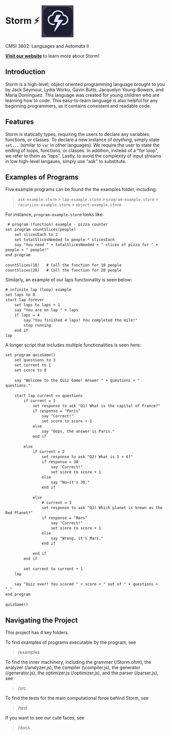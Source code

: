 # Storm ⚡ <img src="docs/stormlogo.png" alt="alt text" width="100" style="vertical-align: middle;">

CMSI 3802: Languages and Automata II

**[Visit our website](https://mariadmdc.github.io/Storm/)** to learn more about Storm!

## Introduction

Storm is a high-level, object oriented programming language brought to you by Jack Seymour, Lydia Worku, Gavin Butts, Jacquelyn Young-Bowers, and Maria Dominguez. This language was created for young children who are learning how to code. This easy-to-learn language is also helpful for any beginning programmers, as it contains consistent and readable code.

## Features

Storm is statically types, requiring the users to declare any variables, functions, or classes. To declare a new instance of _anything_, simply state `set...` (similar to `var` in other languages). We require the user to state the ending of loops, functions, or classes. In addition, instead of a "for loop", we refer to them as "laps". Lastly, to avoid the complexity of input streams in low high-level langaues, simply use "ask" to substitute.

## Examples of Programs

Five example programs can be found the the examples folder, including:

> `ask-example.storm` > `lap-example.storm` > `program-example.storm` > `recursion-example.storm` > `object-example.storm`

For instance, `program-example.storm` looks like:

```
 # program (function) example - pizza counter
set program countSlices(people)
    set slicesEach to 2
    set totalSlicesNeeded to people * slicesEach
    say "You need " + totalSlicesNeeded + " slices of pizza for " + people + " people!"
end program

countSlices(10)   # Call the function for 10 people
countSlices(20)   # Call the function for 20 people
```

Similarly, an example of our laps functionality is seen below:

```
# infinite lap (loop) example
set laps to 0
start lap forever
    set laps to laps + 1
    say "You are on lap " + laps
    if laps = 4
        say "You finished 4 laps! You completed the mile!"
        stop running
    end if
lap
```

A longer script that includes multiple functionalities is seen here:

```
set program quizGame()
    set questions to 3
    set current to 1
    set score to 0

    say "Welcome to the Quiz Game! Answer " + questions + " questions."

    start lap current <= questions
        if current = 1
            set response to ask "Q1) What is the capital of France?"
            if response = "Paris"
                say "Correct!"
                set score to score + 1
            else
                say "Oops, the answer is Paris."
            end if

        else
            if current = 2
                set response to ask "Q2) What is 5 × 6?"
                if response = 30
                    say "Correct!"
                    set score to score + 1
                else
                    say "No—it's 30."
                end if

            else
                # current = 3
                set response to ask "Q3) Which planet is known as the Red Planet?"
                if response = "Mars"
                    say "Correct!"
                    set score to score + 1
                else
                    say "Wrong, it's Mars."
                end if

            end if
        end if

        set current to current + 1
    lap

    say "Quiz over! You scored " + score + " out of " + questions + "."
end program

quizGame()
```

## Navigating the Project

This project has 4 key folders.    

To find examples of programs executable by the program, see
> /examples

To find the inner machinery, including the grammer (/Storm.ohm), the analyzer (/analyzer.js), the compiler (\compiler.js), the generator (/generator.js), the optimizer.js (/optimizer.js), and the parser (/parser.js), see
> /src

To find the tests for the main computational force behind Storm, see
> /test

If you want to see our cute faces, see
> /docs






